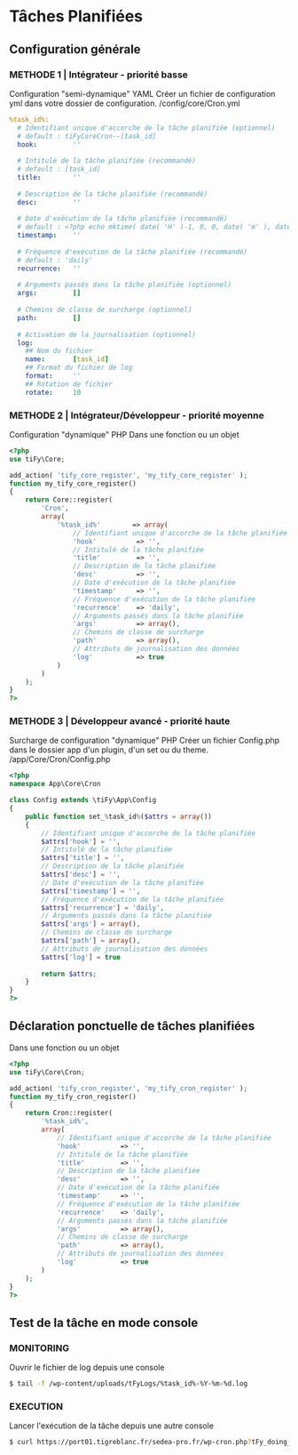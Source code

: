 # Tâches Planifiées

## Configuration générale

### METHODE 1 | Intégrateur - priorité basse

Configuration "semi-dynamique" YAML 
Créer un fichier de configuration yml dans votre dossier de configuration.
/config/core/Cron.yml

```yml
%task_id%:
  # Identifiant unique d'accorche de la tâche planifiée (optionnel)
  # default : tiFyCoreCron--[task_id]
  hook:         ''
  
  # Intitulé de la tâche planifiée (recommandé)
  # default : [task_id]
  title:        ''
  
  # Description de la tâche planifiée (recommandé)
  desc:         ''
  
  # Date d'exécution de la tâche planifiée (recommandé)
  # default : <?php echo mktime( date( 'H' )-1, 0, 0, date( 'm' ), date( 'd' ), date( 'Y' ) );?>
  timestamp:    ''
  
  # Fréquence d'exécution de la tâche planifiée (recommandé)
  # default : 'daily'
  recurrence:   ''
  
  # Arguments passés dans la tâche planifiée (optionnel)
  args:         []
            
  # Chemins de classe de surcharge (optionnel)
  path:         []
  
  # Activation de la journalisation (optionnel)
  log:
    ## Nom du fichier
    name:       [task_id]
    ## Format du fichier de log
    format:     ''
    ## Rotation de fichier
    rotate:     10
```

### METHODE 2 | Intégrateur/Développeur - priorité moyenne

Configuration "dynamique" PHP 
Dans une fonction ou un objet

```php
<?php
use tiFy\Core;

add_action( 'tify_core_register', 'my_tify_core_register' );
function my_tify_core_register()
{
    return Core::register(
        'Cron',
        array(
            '%task_id%'        => array(
                // Identifiant unique d'accorche de la tâche planifiée
                'hook'          => '',
                // Intitulé de la tâche planifiée
                'title'         => '',
                // Description de la tâche planifiée
                'desc'          => '',
                // Date d'exécution de la tâche planifiée
                'timestamp'     => '',
                // Fréquence d'exécution de la tâche planifiée
                'recurrence'    => 'daily',
                // Arguments passés dans la tâche planifiée
                'args'          => array(),
                // Chemins de classe de surcharge
                'path'          => array(),
                // Attributs de journalisation des données
                'log'           => true
            )
        )
    );
}
?>
```

### METHODE 3 | Développeur avancé - priorité haute

Surcharge de configuration "dynamique" PHP
Créer un fichier Config.php dans le dossier app d'un plugin, d'un set ou du theme.
/app/Core/Cron/Config.php

```php
<?php
namespace App\Core\Cron

class Config extends \tiFy\App\Config
{
    public function set_%task_id%($attrs = array())
    {
        // Identifiant unique d'accorche de la tâche planifiée
        $attrs['hook'] = '',
        // Intitulé de la tâche planifiée
        $attrs['title'] = '',
        // Description de la tâche planifiée
        $attrs['desc'] = '',
        // Date d'exécution de la tâche planifiée
        $attrs['timestamp'] = '',
        // Fréquence d'exécution de la tâche planifiée
        $attrs['recurrence'] = 'daily',
        // Arguments passés dans la tâche planifiée
        $attrs['args'] = array(),
        // Chemins de classe de surcharge
        $attrs['path'] = array(),
        // Attributs de journalisation des données
        $attrs['log'] = true
        
        return $attrs;
    }
}
?>
```

## Déclaration ponctuelle de tâches planifiées

Dans une fonction ou un objet

```php
<?php
use tiFy\Core\Cron;

add_action( 'tify_cron_register', 'my_tify_cron_register' );
function my_tify_cron_register()
{
    return Cron::register(
        '%task_id%', 
        array(
            // Identifiant unique d'accorche de la tâche planifiée
            'hook'          => '',
            // Intitulé de la tâche planifiée
            'title'         => '',
            // Description de la tâche planifiée
            'desc'          => '',
            // Date d'exécution de la tâche planifiée
            'timestamp'     => '',
            // Fréquence d'exécution de la tâche planifiée
            'recurrence'    => 'daily',
            // Arguments passés dans la tâche planifiée
            'args'          => array(),
            // Chemins de classe de surcharge
            'path'          => array(),
            // Attributs de journalisation des données
            'log'           => true
        )
    );
}
?>
```

## Test de la tâche en mode console

### MONITORING

Ouvrir le fichier de log depuis une console

```bash
$ tail -f /wp-content/uploads/tFyLogs/%task_id%-%Y-%m-%d.log
```

### EXECUTION 

Lancer l'exécution de la tâche depuis une autre console
 
```bash
$ curl https://port01.tigreblanc.fr/sedea-pro.fr/wp-cron.php?tFy_doing_cron=%task_id%
```


